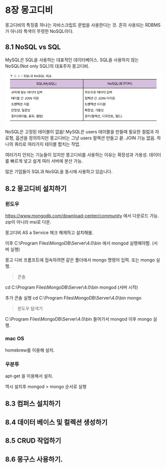 # 8장 몽고디비

몽고디비의 특징중 하나는 자바스크립트 문법을 사용한다는 것.
흔히 사용되는 RDBMS가 아니라 특색이 뚜렷한 NoSQL이다.

## 8.1 NoSQL vs SQL

MySQL은 SQL을 사용하는 대표적인 데이터베이스.
SQL을 사용하지 않는 NoSQL(Not only SQL)의 대표주자 몽고디비.

<img src="img.png">

NoSQL은 고정된 테이블이 없음! MySQL은 users 테이블을 만들때
필요한 컬럼과 자료형, 옵션을 정의하지만 몽고디비는 그냥 users 컬렉션
만들고 끝. JOIN 기능 없음. 하나의 쿼리로 여러가지 테이블 합치는 작업.

여러가지 안되는 기능들이 있지만 몽고디비를 사용하는 이유는
확장성과 가용성. 데이터를 빠르게 넣고 쉽게 여러 서버에 분산 가능.

많은 기업들이 SQL과 NoSQL을 동시에 사용하고 있습니다.

## 8.2 몽고디비 설치하기


### 윈도우

https://www.mongodb.com/download-center/community
에서 다운로드 가능. zip이 아니라 msi로 다운. 

몽고디비 AS a Service 체크 해제하고 설치해봄.

이후 C:\Program Files\MongoDB\Server\4.0\bin 에서 mongod 실행해야함.
(서버 실행)

몽고 디비 프롬프트에 접속하려면 같은 폴더에서 mongo 명령어 입력.
또는 mongo 실행.

> 콘솔

cd C:\Program Files\MongoDB\Server\4.0\bin
mongod
(서버 시작)

추가 콘솔 실행
cd C:\Program Files\MongoDB\Server\4.0\bin
mongo

> 윈도우 탐색기

C:\Program Files\MongoDB\Server\4.0\bin
들어가서 mongod 이후 mongo 실행.

### mac OS

homebrew를 이용해 설치.


### 우분투

apt-get 을 이용해서 설치.

역시 설치후 mongod > mongo 순서로 실행




## 8.3 컴퍼스 설치하기

## 8.4 데이터 베이스 및 컬렉션 생성하기

## 8.5 CRUD 작업하기

## 8.6 몽구스 사용하기.


